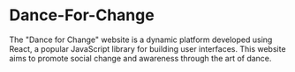 # Dance-For-Change
The "Dance for Change" website is a dynamic platform developed using React, a popular JavaScript library for building user interfaces. This website aims to promote social change and awareness through the art of dance.
